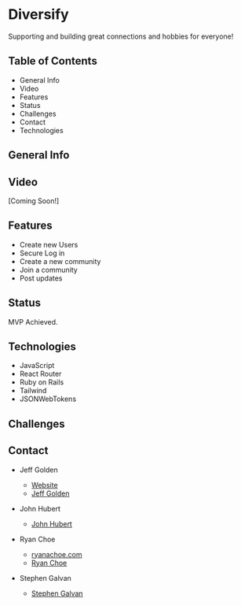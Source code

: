 # Diversify

Supporting and building great connections and hobbies for everyone!

## Table of Contents

- General Info
- Video
- Features
- Status
- Challenges
- Contact
- Technologies

## General Info



## Video

[Coming Soon!]

## Features

- Create new Users
- Secure Log in
- Create a new community
- Join a community
- Post updates

## Status

MVP Achieved. 

## Technologies

- JavaScript
- React Router
- Ruby on Rails
- Tailwind
- JSONWebTokens

## Challenges


## Contact

- Jeff Golden
  - [Website](https://personal-website-a0c78.web.app/)
  - [Jeff Golden](https://www.linkedin.com/in/gjeffgolden/)

- John Hubert
  - [John Hubert](https://www.linkedin.com/in/jackhubert/)

- Ryan Choe
  - [ryanachoe.com](https://ryanachoe.com/)
  - [Ryan Choe](https://www.linkedin.com/in/ryanchoe1229/)

- Stephen Galvan
  - [Stephen Galvan](https://www.linkedin.com/in/stephen-galvan-3288a416b/)



